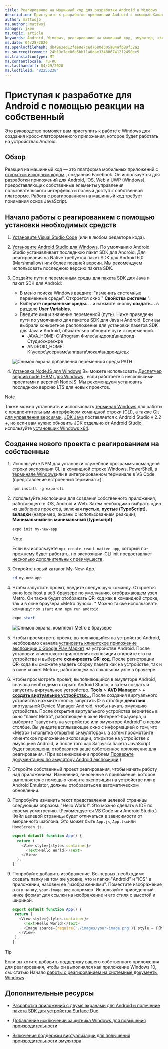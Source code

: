 ```yaml
---
title: Реагирование на машинный код для разработки Android в Windows
description: Приступите к разработке приложений Android с помощью Xamarin Native в Windows.
author: mattwojo
ms.author: mattwoj
manager: jken
ms.topic: article
keywords: Android, Windows, реагирование на машинный код, эмулятор, экспозиции, пакет Metro, терминал
ms.date: 04/28/2020
ms.openlocfilehash: db49e3ed12fee8e7ced7680e305a84afb89f32a2
ms.sourcegitcommit: 24b19e7ee06e5bb11a0dae334806741212490ee9
ms.translationtype: MT
ms.contentlocale: ru-RU
ms.lasthandoff: 04/29/2020
ms.locfileid: "82255238"
---
```

# <a name="get-started-developing-for-android-using-react-native"></a>Приступая к разработке для Android с помощью реакции на собственный

Это руководство поможет вам приступить к работе с Windows для создания кросс-платформенного приложения, которое будет работать на устройствах Android.

## <a name="overview"></a>Обзор

Реакция на машинный код — это платформа мобильных приложений с [открытым исходным кодом](https://github.com/facebook/react-native) , созданная Facebook. Он используется для разработки приложений для Android, iOS, Web и UWP (Windows), предоставляющих собственные элементы управления пользовательского интерфейса и полный доступ к собственной платформе. Работа с реагированием на машинный код требует понимания основ JavaScript.

## <a name="get-started-with-react-native-by-installing-required-tools"></a>Начало работы с реагированием с помощью установки необходимых средств

1. [Установите Visual Studio Code](https://code.visualstudio.com) (или в любом редакторе кода).

2. [Установите Android Studio для Windows](https://developer.android.com/studio). По умолчанию Android Studio устанавливает последнюю пакет SDK для Android. Для реагирования на Native требуется пакет SDK для Android 6,0 (Marshmallow) или более поздней версии. Мы рекомендуем использовать последнюю версию пакета SDK.

3. Создайте пути к переменным среды для пакета SDK для Java и пакет SDK для Android:
    - В меню поиска Windows введите: "изменить системные переменные среды". Откроется окно " **Свойства системы** ".
    - Выберите **переменные среды..** . и нажмите кнопку **создать...** в разделе **User Variables**.
    - Введите имя и значение переменной (путь). Ниже приведены пути по умолчанию для пакетов SDK для Java и Android. Если вы выбрали конкретное расположение для установки пакетов SDK для Java и Android, обязательно обновите пути к переменной.
        - JAVA_HOME: C:\Program Филес\андроид\андроид Студио\жре\жре
        - ANDROID_HOME: К:\усерс\усернаме\аппдата\локал\андроид\сдк

    ![Снимок экрана добавления переменной среды PATH](../images/add-environmental-variable-path.png)

4. [Установка NodeJS для Windows](https://nodejs.org/en/) Вы можете использовать [Диспетчер версий node (НВМ) для Windows](https://github.com/coreybutler/nvm-windows#node-version-manager-nvm-for-windows) , если работаете с несколькими проектами и версией NodeJS. Мы рекомендуем установить последнюю версию LTS для новых проектов.

> [!NOTE]
> Также можно установить и использовать [терминал Windows](https://www.microsoft.com/p/windows-terminal-preview/9n0dx20hk701?activetab=pivot:overviewtab) для работы с предпочтительным интерфейсом командной строки (CLI), а также [Git для управления версиями](https://git-scm.com/downloads). [JDK Java](https://www.oracle.com/java/technologies/javase-downloads.html) поставляется с Android Studio v 2.2 +, но если вам нужно обновить JDK отдельно от Android Studio, используйте [установщик Windows x64](https://www.oracle.com/java/technologies/javase-jdk14-downloads.html).

## <a name="create-a-new-project-with-react-native"></a>Создание нового проекта с реагированием на собственные

1. Используйте NPM для установки служебной программы командной строки [экспозиции CLI](https://docs.expo.io/versions/latest/) в командной строке Windows, PowerShell, в [терминале Windows](https://www.microsoft.com/p/windows-terminal-preview/9n0dx20hk701?activetab=pivot:overviewtab)или в интегрированном терминале в VS Code (представление встроенный терминал >).

    ```powershell
    npm install -g expo-cli
    ```

2. Используйте экспозиции для создания собственного приложения, работающего в iOS, Android и Web. Затем необходимо выбрать один из шаблонов проектов, включая **пустые**, **пустые (TypeScript)**, **вкладки** (например, экраны с использованием реакции), **Минимальный**или **минимальный (typescript)**.

    ```powershell
    expo init my-new-app
    ```

    > [!NOTE]
    > Если вы используете `npx create-react-native-app`, который по-прежнему будет работать, но экспозиции-CLI init предоставляет [несколько дополнительных преимуществ](https://github.com/react-native-community/discussions-and-proposals/issues/23).

3. Откройте новый каталог My-New-App.

    ```powershell
    cd my-new-app
    ```

4. Чтобы запустить проект, введите следующую команду. Откроется окно localhost в веб-браузере по умолчанию, отображающем узел Metro. Он также будет отображать QR-код как в командной строке, так и в окне браузера «Metro пучок». * Можно также использовать команду: `npm start` или. `npm run android`

     ```powershell
    expo start
    ```

    ![Снимок экрана: комплект Metro в браузере](../images/metro-bundler.png)

5. Чтобы просмотреть проект, выполняющийся на устройстве Android, необходимо сначала [установить клиентское приложение экспозиции с Google Play Маркет](https://play.google.com/store/apps/details?id=host.exp.exponent&hl=en_US) на устройстве Android. После установки клиентского приложения экспозиции откройте его на устройстве и выберите **сканировать QR-код**. После регистрации QR-кода вы сможете увидеть сборку пакета как на устройстве, так и в окне «пакет Metro», работающем на локальном узле в браузере.

6. Чтобы просмотреть проект, выполняющийся в эмуляторе Android, сначала необходимо открыть Android Studio, а затем создать и запустить виртуальное устройство. **Tools** > **AVD Manager** > **[+ создать виртуальное устройство...](https://developer.android.com/studio/run/managing-avds#createavd)** После создания виртуального устройства нажмите кнопку запустить ▷ в столбце **действия** виртуальной Device Manager Android, чтобы начать эмуляцию устройства. После открытия виртуального устройства вернитесь в окно "пакет Metro", работающее в окне Интернет-браузера, и выберите "запустить на устройстве или эмуляторе Android" в левом столбце. Вы увидите всплывающее окно с информацией о том, что «Metro» («попытка открытия симулятора»). а затем просмотрите клиентское приложение экспозиции, открытое на устройстве с эмуляцией Android, и после того как Загрузка пакета JavaScript будет завершена, отобразится ваше собственное приложение для реагирования. (При возникновении проблем [Проверьте документацию по эмулятору Android экспозиции](https://docs.expo.io/workflow/android-studio-emulator/).)

7. Откройте собственный проект реагирования, чтобы начать работу над приложением. Изменения, внесенные в приложение, которое выполняется с помощью клиента экспозиции на устройстве или в Android Emulator, должны отобразиться в автоматическом обновлении.

8. Попробуйте изменить текст представления целевой страницы следующим образом: "Hello World!". Это можно сделать в IDE по своему усмотрению. (Рекомендуется VS Code или Android Studio.) Файл целевой страницы будет отличаться в зависимости от выбранного шаблона. Это может быть `App.js`, `App.tsx`или `HomeScreen.js`.

    ```typescript
    export default function App() {
      return (
        <View style={styles.container}>
          <Text>Hello World!</Text>
        </View>
      );
    }
    ```

9. Попробуйте добавить изображение. Во-первых, необходимо создать папку на том же уровне, что и папки "Android" и "iOS" в приложении, назовем ее "изображениями". Поместите изображение в эту папку, `your-image.png` например. Используйте приведенный ниже формат для ссылки на изображение и его стиля с высотой и шириной.

     ```typescript
    export default function App() {
      return (
        <View style={styles.container}>
          <Text>Hello World!</Text>
          <Image source={require('./images/your-image.png')} style = {{height: 200, width: 250, }} />
        </View>
      );
    }
    ```

> [!TIP]
> Если вы хотите добавить поддержку вашего собственного приложения для реагирования, чтобы он выполнялся как приложение Windows 10, см. статью Начало [работы с реагированием на системные документы Windows](https://microsoft.github.io/react-native-windows/docs/getting-started) .

## <a name="additional-resources"></a>Дополнительные ресурсы

- [Разработка приложений с двумя экранами для Android и получение пакета SDK для устройства Surface Duo](https://docs.microsoft.com/dual-screen/android/)

- [Добавление исключений защитника Windows для повышения производительности](defender-settings.md)

- [Включение поддержки виртуализации для повышения производительности эмулятора](emulator.md#enable-virtualization-support)
